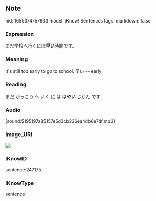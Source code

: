 ## Note
nid: 1655374757633
model: iKnow! Sentences
tags: 
markdown: false

### Expression
まだ学校へ行くには<b>早い</b>時間です。

### Meaning
It's still too early to go to school.
早い -- early

### Reading
まだ がっこう へ いく に は <b>はやい</b> じかん です

### Audio
[sound:5195197a85157e5d3cb236ea4db6e7df.mp3]

### Image_URI
<img src="1301752b084d1d612959b1ee8bab032b.jpg">

### iKnowID
sentence:247175

### iKnowType
sentence
